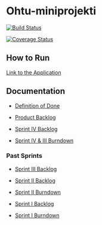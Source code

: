 # Ohtu-miniprojekti

[![Build Status](https://travis-ci.org/eturivi/ohtu-miniprojekti.svg?branch=master)](https://travis-ci.org/eturivi/ohtu-miniprojekti)

[![Coverage Status](https://coveralls.io/repos/github/eturivi/ohtu-miniprojekti/badge.svg?branch=master)](https://coveralls.io/github/eturivi/ohtu-miniprojekti)

## How to Run
[Link to the Application](https://eturivi.herokuapp.com)

## Documentation
- [Definition of Done](https://github.com/eturivi/ohtu-miniprojekti/blob/master/documentation/DoD.md)

- [Product Backlog](https://trello.com/b/8Wocccve)

- [Sprint IV Backlog](https://trello.com/b/mfBnC2IC)

- [Sprint IV & III Burndown](https://docs.google.com/spreadsheets/d/10TIlJbe4Rb3yK2RdKURmlTuV4c97G1W0UZRpWwRa58w/edit?usp=sharing)

### Past Sprints
- [Sprint III Backlog](https://trello.com/b/tfTBgMb8)

- [Sprint II Backlog](https://trello.com/b/MGD2YK9W)

- [Sprint II Burndown](https://github.com/eturivi/ohtu-miniprojekti/blob/master/documentation/sprint2/burndown-week2.png)

- [Sprint I Backlog](#)

- [Sprint I Burndown](https://github.com/eturivi/ohtu-miniprojekti/blob/master/documentation/sprint1/burndown-week1.png)
